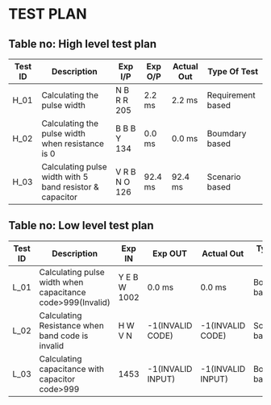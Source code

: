 # TEST PLAN

## Table no: High level test plan

| **Test ID** | **Description**                                              | **Exp I/P**   | **Exp O/P** | **Actual Out** |**Type Of Test**  |    
|-------------|--------------------------------------------------------------|---------------|-------------|----------------|------------------|
|  H_01       |Calculating the pulse width                                   | N B R R 205   |2.2 ms       |2.2 ms          |Requirement based |
|  H_02       |Calculating the pulse width  when resistance is 0             | B B B Y 134   |0.0 ms       |0.0 ms          |Boumdary based    |
|  H_03       |Calculating pulse width with 5 band resistor & capacitor      | V R B N O 126 |92.4 ms      |92.4 ms         |Scenario based    |

## Table no: Low level test plan

| **Test ID** | **Description**                                              | **Exp IN**     | **Exp OUT**     | **Actual Out**  |**Type Of Test**   |    
|-------------|--------------------------------------------------------------|----------------|-----------------|-----------------|-------------------|
|  L_01       |Calculating pulse width when capacitance code>999(Invalid)    |Y E B W 1002    |0.0 ms           |0.0 ms           | Boundary based    |
|  L_02       |Calculating Resistance when band code is invalid              | H W V N        |-1(INVALID CODE) |-1(INVALID CODE) | Scenario based    |
|  L_03       |Calculating capacitance with capacitor code>999               | 1453           |-1(INVALID INPUT)|-1(INVALID INPUT)| Boundary based    |
